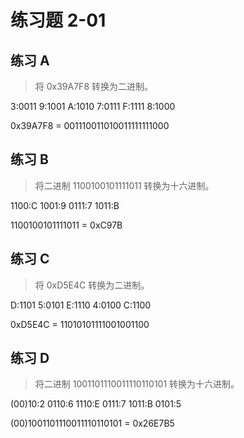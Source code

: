 # 练习题 2-01

## 练习 A

> 将 0x39A7F8 转换为二进制。

3:0011    9:1001    A:1010    7:0111    F:1111    8:1000

0x39A7F8 = 001110011010011111111000

## 练习 B

> 将二进制 1100100101111011 转换为十六进制。

1100:C    1001:9    0111:7    1011:B

1100100101111011 = 0xC97B

## 练习 C

> 将 0xD5E4C 转换为二进制。

D:1101    5:0101    E:1110    4:0100    C:1100

0xD5E4C = 11010101111001001100

## 练习 D

> 将二进制 1001101110011110110101 转换为十六进制。

(00)10:2    0110:6    1110:E    0111:7    1011:B    0101:5

(00)1001101110011110110101 = 0x26E7B5